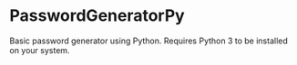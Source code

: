# PasswordGeneratorPy
Basic password generator using Python. Requires Python 3 to be installed on your system.
